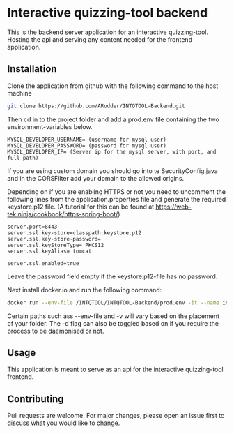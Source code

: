 # Interactive quizzing-tool backend
This is the backend server application for an interactive quizzing-tool.
Hosting the api and serving any content needed for the frontend application.

## Installation
Clone the application from github with the following command to the host machine
```bash
git clone https://github.com/ARodder/INTQTOOL-Backend.git
```
Then cd in to the project folder and add a prod.env file containing the two environment-variables below.
```env
MYSQL_DEVELOPER_USERNAME= (username for mysql user)
MYSQL_DEVELOPER_PASSWORD= (password for mysql user)
MYSQL_DEVELOPER_IP= (Server ip for the mysql server, with port, and full path)
```

If you are using custom domain you should go into te SecurityConfig.java and in the CORSFilter add your domain to the 
allowed origins.

Depending on if you are enabling HTTPS or not you need to uncomment the following lines from the application.properties
file and generate the required keystore.p12 file. (A tutorial for this can be found at 
https://web-tek.ninja/cookbook/https-spring-boot/) 
```properties
server.port=8443
server.ssl.key-store=classpath:keystore.p12
server.ssl.key-store-password=
server.ssl.keyStoreType= PKCS12
server.ssl.keyAlias= tomcat

server.ssl.enabled=true
```
Leave the password field empty if the keystore.p12-file has no password.

Next install docker.io and run the following command:
```bash
docker run --env-file /INTQTOOL/INTQTOOL-Backend/prod.env -it --name intqtool-backend -d -p 8443:8443 -v /INTQTOOL/INTQTOOL-Backend:/usr/src/mymaven -w /usr/src/mymaven maven mvn spring-boot:run
```

Certain paths such ass --env-file and -v will vary based on the placement of your folder. The -d flag can also be toggled
based on if you require the process to be daemonised or not.

## Usage
This application is meant to serve as an api for the interactive quizzing-tool frontend.

## Contributing
Pull requests are welcome. For major changes, please open an issue first to discuss what you would like to change.
